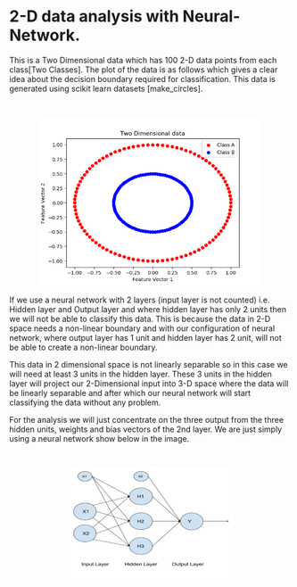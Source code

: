 # 2-D data analysis with Neural-Network.
This is a Two Dimensional data which has 100 2-D data points from each class[Two Classes]. The plot of the data is as follows which gives a clear idea about the decision boundary required for classification. This data is generated using scikit learn datasets [make_circles].

</br>
<p align="center">
  <img src="/Plots/Two-Dimensional-data.png" alt="One dimensional data with two classes" height="300" width="400" />
</p>

If we use a neural network with 2 layers (input layer is not counted) i.e. Hidden layer and Output layer and where hidden layer has only 2 units then we will not be able to classify this data. This is because the data in 2-D space needs a non-linear boundary and with our configuration of neural network, where output layer has 1 unit and hidden layer has 2 unit, will not be able to create a non-linear boundary. 

This data in 2 dimensional space is not linearly separable so in this case we will need at least 3 units in the hidden layer. These 3 units in the hidden layer will project our 2-Dimensional input into 3-D space where the data will be linearly separable and after which our neural network will start classifying the data without any problem.

For the analysis we will just concentrate on the three output from the three hidden units, weights and bias vectors of the 2nd layer. We are just simply using a neural network show below in the image.

</br>
<p align="center">
  <img src="/Plots/2d-NN.png" alt="One dimensional data with two classes" height="200" width="300" />
</p>
